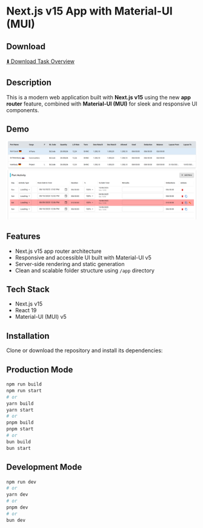 # Next.js v15 App with Material-UI (MUI)
## Download

[⬇️ Download Task Overview](./downloads/task.txt)
## Description

This is a modern web application built with **Next.js v15** using the new **app router** feature, combined with **Material-UI (MUI)** for sleek and responsive UI components.

## Demo

![App Demo](./src/asset/images/task-pic.png)

## Features

- Next.js v15 app router architecture
- Responsive and accessible UI built with Material-UI v5
- Server-side rendering and static generation
- Clean and scalable folder structure using `/app` directory

## Tech Stack

- Next.js v15
- React 19
- Material-UI (MUI) v5

## Installation

Clone or download the repository and install its dependencies:

## Production Mode

```bash
npm run build
npm run start
# or
yarn build
yarn start
# or
pnpm build
pnpm start
# or
bun build
bun start
```

## Development Mode

```bash
npm run dev
# or
yarn dev
# or
pnpm dev
# or
bun dev
```
